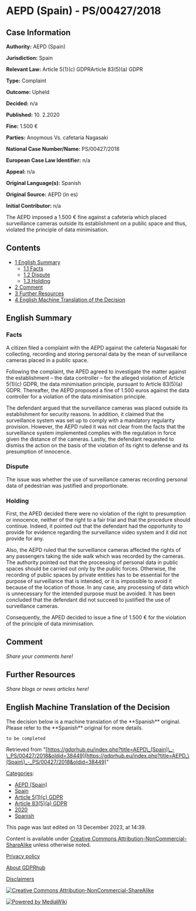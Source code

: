 # AEPD (Spain) - PS/00427/2018

## Case Information

**Authority:** AEPD (Spain)

**Jurisdiction:** Spain

**Relevant Law:** Article 5(1)(c) GDPRArticle 83(5)(a) GDPR

**Type:** Complaint

**Outcome:** Upheld

**Decided:** n/a

**Published:** 10. 2.2020

**Fine:** 1.500 €

**Parties:** Anoymous Vs. cafetaria Nagasaki

**National Case Number/Name:** PS/00427/2018

**European Case Law Identifier:** n/a

**Appeal:** n/a

**Original Language(s):** Spanish

**Original Source:** AEPD (in es)

**Initial Contributor:** n/a

The AEPD imposed a 1.500 € fine against a cafeteria which placed surveillance cameras outside its establishment on a public space and thus, violated the principle of data minimisation.

## Contents

*   [1 English Summary](#English_Summary)
    *   [1.1 Facts](#Facts)
    *   [1.2 Dispute](#Dispute)
    *   [1.3 Holding](#Holding)
*   [2 Comment](#Comment)
*   [3 Further Resources](#Further_Resources)
*   [4 English Machine Translation of the Decision](#English_Machine_Translation_of_the_Decision)

## English Summary

### Facts

A citizen filed a complaint with the AEPD against the cafeteria Nagasaki for collecting, recording and storing personal data by the mean of surveillance cameras placed in a public space.

Following the complaint, the APED agreed to investigate the matter against the establishment – the data controller – for the alleged violation of Article 5(1)(c) GDPR, the data minimisation principle, pursuant to Article 83(5)(a) GDPR. Thereafter, the AEPD proposed a fine of 1.500 euros against the data controller for a violation of the data minimisation principle.

The defendant argued that the surveillance cameras was placed outside its establishment for security reasons. In addition, it claimed that the surveillance system was set up to comply with a mandatory regularity provision. However, the AEPD ruled it was not clear from the facts that the surveillance system implemented complies with the regulation in force given the distance of the cameras. Lastly, the defendant requested to dismiss the action on the basis of the violation of its right to defense and its presumption of innocence.

### Dispute

The issue was whether the use of surveillance cameras recording personal data of pedestrian was justified and proportionate.

### Holding

First, the APED decided there were no violation of the right to presumption or innocence, neither of the right to a fair trial and that the procedure should continue. Indeed, it pointed out that the defendant had the opportunity to provide for evidence regarding the surveillance video system and it did not provide for any.

Also, the AEPD ruled that the surveillance cameras affected the rights of any passengers taking the side walk which was recorded by the cameras. The authority pointed out that the processing of personal data in public spaces should be carried out only by the public forces. Otherwise, the recording of public spaces by private entities has to be essential for the purpose of surveillance that is intended, or it is impossible to avoid it because of the location of those. In any case, any processing of data which is unnecessary for the intended purpose must be avoided. It has been concluded that the defendant did not succeed to justified the use of surveillance cameras.

Consequently, the APED decided to issue a fine of 1.500 € for the violation of the principle of data minimisation.

## Comment

_Share your comments here!_

## Further Resources

_Share blogs or news articles here!_

## English Machine Translation of the Decision

The decision below is a machine translation of the \*\*Spanish\*\* original. Please refer to the \*\*Spanish\*\* original for more details.

```
to be completed

```

Retrieved from "[https://gdprhub.eu/index.php?title=AEPD\_(Spain)\_-\_PS/00427/2018&oldid=38449](https://gdprhub.eu/index.php?title=AEPD_\(Spain\)_-_PS/00427/2018&oldid=38449)"

[Categories](/index.php?title=Special:Categories "Special:Categories"):

*   [AEPD (Spain)](/index.php?title=Category:AEPD_\(Spain\) "Category:AEPD (Spain)")
*   [Spain](/index.php?title=Category:Spain "Category:Spain")
*   [Article 5(1)(c) GDPR](/index.php?title=Category:Article_5\(1\)\(c\)_GDPR "Category:Article 5(1)(c) GDPR")
*   [Article 83(5)(a) GDPR](/index.php?title=Category:Article_83\(5\)\(a\)_GDPR "Category:Article 83(5)(a) GDPR")
*   [2020](/index.php?title=Category:2020 "Category:2020")
*   [Spanish](/index.php?title=Category:Spanish "Category:Spanish")

This page was last edited on 13 December 2023, at 14:39.

Content is available under [Creative Commons Attribution-NonCommercial-ShareAlike](https://creativecommons.org/licenses/by-nc-sa/4.0/) unless otherwise noted.

[Privacy policy](/index.php?title=GDPRhub:Privacy_policy)

[About GDPRhub](/index.php?title=GDPRhub:About)

[Disclaimers](/index.php?title=GDPRhub:General_disclaimer)

[![Creative Commons Attribution-NonCommercial-ShareAlike](/resources/assets/licenses/cc-by-nc-sa.png)](https://creativecommons.org/licenses/by-nc-sa/4.0/)

[![Powered by MediaWiki](/resources/assets/poweredby_mediawiki_88x31.png)](https://www.mediawiki.org/)